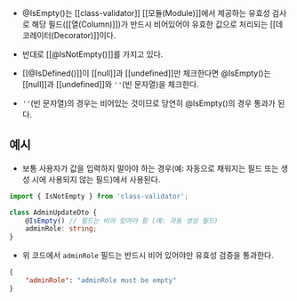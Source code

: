 - @IsEmpty()는 [[class-validator]] [[모듈(Module)]]에서 제공하는 유효성 검사로 해당 필드([[열(Column)]])가 반드시 비어있어야 유효한 값으로 처리되는 [[데코레이터(Decorator)]]이다. 

- 반대로 [[@IsNotEmpty()]]를 가지고 있다.

- [[@IsDefined()]]이 [[null]]과 [[undefined]]만 체크한다면 @IsEmpty()는 [[null]]과 [[undefined]]와 `''`(빈 문자열)을 체크한다.
- `''`(빈 문자열)의 경우는 비어있는 것이므로 당연히 @IsEmpty()의 경우 통과가 된다.


## 예시

- 보통 사용자가 값을 입력하지 말아야 하는 경우(예: 자동으로 채워지는 필드 또는 생성 시에 사용되지 않는 필드)에서 사용된다.

```ts
import { IsNotEmpty } from 'class-validator';  

class AdminUpdateDto {
	@IsEmpty() // 필드는 비어 있어야 함 (예: 자동 생성 필드)
	adminRole: string;
}

```

- 위 코드에서 `adminRole` 필드는 반드시 비어 있어야만 유효성 검증을 통과한다.

```json   
{
	"adminRole": "adminRole must be empty"
}
```